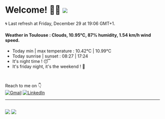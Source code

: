 # Welcome! 👋😎 <a href="https://visitorbadge.io/status?path=https%3A%2F%2Fgithub.com%2Frazmi0"><img src="https://api.visitorbadge.io/api/visitors?path=https%3A%2F%2Fgithub.com%2Frazmi0&countColor=%23dce775&style=flat" /></a>

🌀 Last refresh at Friday, December 29 at 19:06 GMT+1. <br />
#### Weather in Toulouse : Clouds, 10.95°C, 87% humidity, 1.54 km/h wind speed.<br />
<ul>
    <li>Today min | max temperature : 10.42°C | 10.99°C</li>
    <li>Today sunrise | sunset : 08:27 | 17:24</li>
    <li>It&#39;s night time ! 😴</li>
    <li>It&#39;s friday night, it&#39;s the weekend ! 💪</li>
</ul>
<br />

Reach to me on 👇 <br />
[![Gmail](https://img.shields.io/badge/Gmail-D14836?style=for-the-badge&logo=gmail&logoColor=white)](mailto:thomas.cuesta31@gmail.com)
[![LinkedIn](https://img.shields.io/badge/linkedin-%230077B5.svg?style=for-the-badge&logo=linkedin&logoColor=white)](https://www.linkedin.com/in/dev-web-cuesta-thomas/)

<hr /> <br />

<a>
  <img align="top" src="https://github-readme-stats.vercel.app/api?username=razmi0&show_icons=true&hide=stars,issues&theme=merko&rank_icon=percentile&custom_title=My%20GitHub%20Stats&line_height=30&card_width=200&text_bold=false&border_radius=0&hide_border=true" />
</a>
<a>
  <img align="top" src="https://github-readme-stats.vercel.app/api/top-langs/?username=razmi0&layout=donut&theme=merko&langs_count=5&size_weight=0.5&count_weight=0.5&border_radius=0&hide_border=true" />
</a>